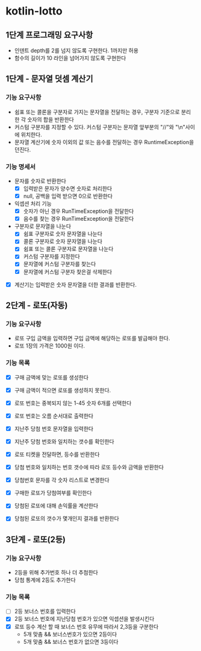 # kotlin-lotto

## 1단계 프로그래밍 요구사항

- 인덴트 depth를 2를 넘지 않도록 구현한다. 1까지만 허용
- 함수의 길이가 10 라인을 넘어가지 않도록 구현한다

## 1단계 - 문자열 덧셈 계산기

### 기능 요구사항

- 쉼표 또는 콜론을 구분자로 가지는 문자열을 전달하는 경우, 구분자 기준으로 분리한 각 숫자의 합을 반환한다
- 커스텀 구분자를 지정할 수 있다. 커스텀 구분자는 문자열 앞부분의 "//"와 "\n"사이에 위치한다.
- 문자열 계산기에 숫자 이외의 값 또는 음수를 전달하는 경우 RuntimeException을 던진다.

### 기능 명세서

- 문자를 숫자로 반환한다
    - [x] 입력받은 문자가 양수면 숫자로 처리한다
    - [x] null, 공백을 입력 받으면 0으로 반환한다
- 익셉션 처리 기능
    - [x] 숫자가 아닌 경우 RunTimeException을 전달한다
    - [x] 음수를 찾는 경우 RunTimeException을 전달한다
- 구분자로 문자열을 나눈다
    - [x] 쉼표 구분자로 숫자 문자열을 나눈다
    - [x] 콜론 구분자로 숫자 문자열을 나눈다
    - [x] 쉼표 또는 콜론 구분자로 문자열을 나눈다
    - [x] 커스텀 구분자를 지정한다
    - [x] 문자열에 커스텀 구분자를 찾는다
    - [x] 문자열에 커스텀 구분자 찾은걸 삭제한다
- [x] 계산기는 입력받은 숫자 문자열을 더한 결과를 반환한다.

## 2단계 - 로또(자동)

### 기능 요구사항
- 로또 구입 금액을 입력하면 구입 금액에 해당하는 로또를 발급해야 한다.
- 로또 1장의 가격은 1000원 이다.

### 기능 목록
- [x] 구매 금액에 맞는 로또를 생성한다
- [x] 구매 금액이 적으면 로또를 생성하지 못한다.  
- [x] 로또 번호는 중복되지 않는 1-45 숫자 6개를 선택한다
- [x] 로또 번호는 오름 순서대로 출력한다
- [x] 지난주 당첨 번호 문자열을 입력한다
- [x] 지난주 당첨 번호와 일치하는 갯수를 확인한다
- [x] 로또 티켓을 전달하면, 등수를 반환한다 
- [x] 당첨 번호와 일치하는 번호 갯수에 따라 로또 등수와 금액을 반환한다
- [x] 당첨번호 문자를 각 숫자 리스트로 변경한다
- [x] 구매한 로또가 당첨여부를 확인한다
- [x] 당첨된 로또에 대해 손익률을 계산한다
- [x] 당첨된 로또의 갯수가 몇개인지 결과를 반환한다


## 3단계 - 로또(2등)

### 기능 요구사항
- 2등을 위해 추가번호 하나 더 추첨한다
- 당첨 통계에 2등도 추가한다

### 기능 목록
- [ ] 2등 보너스 번호를 입력한다
- [x] 2등 보너스 번호에 지난당첨 번호가 있으면 익셉션을 발생시킨다
- [x] 로또 등수 계산 할 때 보너스 번호 유무에 따라서 2,3등을 구분한다
    - 5개 맞춤 && 보너스번호가 있으면 2등이다
    - 5개 맞춤 && 보너스 번호가 없으면 3등이다
